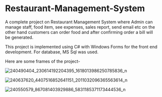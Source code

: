 # Restaurant-Management-System
A complete project on Restaurant Management System where Admin can manage staff, food item, see expenses, sales report, send email etc on the other hand customers can order food and after confirming order a bill will be generated.

This project is implemented using C# with Windows Forms for the front end development. For database, MS Sql was used.

Here are some frames of the project-

![240490404_230614192204395_1618013986250785836_n](https://user-images.githubusercontent.com/38969976/132103038-457c9131-2832-4fe4-97c8-df3e52bef27a.png)

![240637620_4407516852641151_2011032096365563614_n](https://user-images.githubusercontent.com/38969976/132103044-0aa08725-a7fd-4b16-ba67-8476fb5252d2.png)

![240550579_867081403929886_5831185371173444536_n](https://user-images.githubusercontent.com/38969976/132103050-13c3d454-248d-416b-ba11-b67c7ff0fae1.png)
